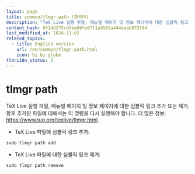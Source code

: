```yaml
---
layout: page
title: common/tlmgr-path (한국어)
description: "TeX Live 실행 파일, 매뉴얼 페이지 및 정보 페이지에 대한 심볼릭 링크 추가 또는 제거."
content_hash: 9f14d275cdfbe69fe87f1a9583a444eeab872f84
last_modified_at: 2024-11-02
related_topics:
  - title: English version
    url: /en/common/tlmgr-path.html
    icon: bi bi-globe
tldri18n_status: 2
---
```

# tlmgr path

TeX Live 실행 파일, 매뉴얼 페이지 및 정보 페이지에 대한 심볼릭 링크 추가 또는 제거.
향후 추가된 파일에 대해서는 이 명령을 다시 실행해야 합니다.
더 많은 정보: <https://www.tug.org/texlive/tlmgr.html>.

- TeX Live 파일에 심볼릭 링크 추가:

`sudo tlmgr path add`

- TeX Live 파일에 대한 심볼릭 링크 제거:

`sudo tlmgr path remove`
